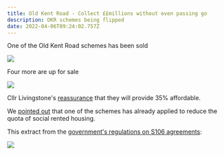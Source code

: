 ```yaml
---
title: Old Kent Road - Collect ££millions without even passing go
description: OKR schemes being flipped
date: 2022-04-06T09:24:02.757Z
---
```

One of the Old Kent Road schemes has been sold 

![](/img/pppppp.jpg)

Four more are up for sale

![](/img/okrschemesforsale-1-.jpg)

Cllr Livingstone's [reassurance](https://twitter.com/Livingstone_RJ/status/1416408929249153031) that they will provide 35% affordable.

We [pointed out](https://twitter.com/Livingstone_RJ/status/1416408929249153031) that one of the schemes has already applied to reduce the quota of social rented housing.

This extract from the [government's regulations on S106 agreements](https://www.gov.uk/guidance/planning-obligations):

![](/img/screenshot-2021-08-29-at-21-55-45-planning-obligations.png)